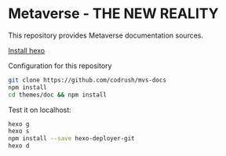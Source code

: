 # Metaverse - THE NEW REALITY

This repository provides Metaverse documentation sources.

[Install hexo](https://hexo.io/docs/setup.html)

Configuration for this repository
```bash
git clone https://github.com/codrush/mvs-docs
npm install
cd themes/doc && npm install
```

Test it on localhost:
```bash
hexo g
hexo s
npm install --save hexo-deployer-git
hexo d
```
